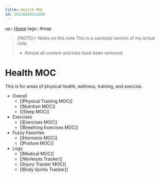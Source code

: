 ```yaml
---
title: Health MOC
id: 20220829214300
---
```

up:: [Home]([[20220913025516]])
tags:: #map 

> [!NOTE]+ Notes on this note
> This is a sanitized version of my actual note. 
> - Almost all content and links have been removed.

# Health MOC
This is for areas of physical health, wellness, training, and exercise.

- Overall
	- [[Physical Training MOC]]
	- [[Nutrition MOC]] 
	- [[Sleep MOC]]
-  Exercises
	- [[Exercises MOC]] 
	- [[Breathing Exercises MOC]]
- Fuzzy Favorites
	- [[Hormesis MOC]]
	- [[Posture MOC]]
- Logs
	- [[Medical MOC]] 
	- [[Workouts Tracker]]
	- [[Injury Tracker MOC]]
	- [[Body Quirks Tracker]]
